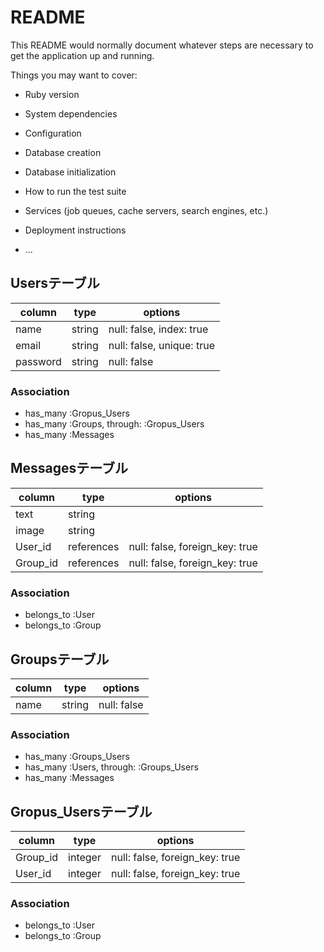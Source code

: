 # README

This README would normally document whatever steps are necessary to get the
application up and running.

Things you may want to cover:

* Ruby version

* System dependencies

* Configuration

* Database creation

* Database initialization

* How to run the test suite

* Services (job queues, cache servers, search engines, etc.)

* Deployment instructions

* ...

## Usersテーブル

|column|type|options|
|------|----|-------|
|name|string|null: false, index: true|
|email|string|null: false, unique: true|
|password|string|null: false|

### Association

- has_many :Gropus_Users
- has_many :Groups, through: :Gropus_Users
- has_many :Messages

## Messagesテーブル

|column|type|options|
|------|----|-------|
|text|string||
|image|string||
|User_id|references|null: false, foreign_key: true|
|Group_id|references|null: false, foreign_key: true|

### Association

- belongs_to :User
- belongs_to :Group

## Groupsテーブル

|column|type|options|
|------|----|-------|
|name|string|null: false|

### Association

- has_many :Groups_Users
- has_many :Users, through: :Groups_Users
- has_many :Messages

## Gropus_Usersテーブル

|column|type|options|
|------|----|-------|
|Group_id|integer|null: false, foreign_key: true|
|User_id|integer|null: false, foreign_key: true|

### Association

- belongs_to :User
- belongs_to :Group